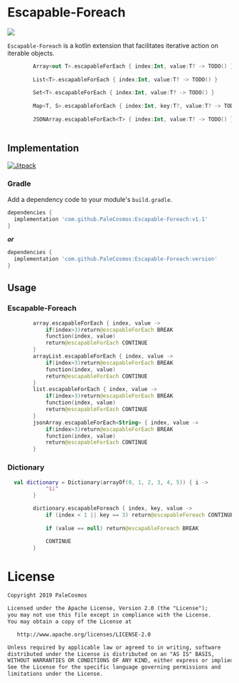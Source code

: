 # Escapable-Foreach

<p>
<a herf="https://opensource.org/licenses/Apache-2.0"><img src="https://img.shields.io/badge/LICENSE-Apache%202.0-blue"/></a>
</p>


`Escapable-Foreach` is a kotlin extension that facilitates  iterative action on iterable objects.

```kotlin
        Array<out T>.escapableForEach { index:Int, value:T? -> TODO() }
        
        List<T>.escapableForEach { index:Int, value:T? -> TODO() }
        
        Set<T>.escapableForEach { index:Int, value:T? -> TODO() }
        
        Map<T, S>.escapableForEach { index:Int, key:T?, value:T? -> TODO() }
        
        JSONArray.escapableForEach<T> { index:Int, value:T? -> TODO() }
        
```


## Implementation


[![Jitpack](https://jitpack.io/v/PaleCosmos/Escapable-Foreach.svg)](https://jitpack.io/#PaleCosmos/Escapable-Foreach)

### Gradle
Add a dependency code to your module's `build.gradle`.
```gradle
dependencies {
  implementation 'com.github.PaleCosmos:Escapable-Foreach:v1.1'
}
```
***or***
```gradle
dependencies {
  implementation 'com.github.PaleCosmos:Escapable-Foreach:version'
}
```

## Usage
### Escapable-Foreach
```kotlin
        array.escapableForEach { index, value ->
            if(index>3)return@escapableForEach BREAK
            function(index, value)
            return@escapableForEach CONTINUE
        }
        arrayList.escapableForEach { index, value ->
            if(index>3)return@escapableForEach BREAK
            function(index, value)
            return@escapableForEach CONTINUE
        }
        list.escapableForEach { index, value ->
            if(index>3)return@escapableForEach BREAK
            function(index, value)
            return@escapableForEach CONTINUE
        }
        jsonArray.escapableForEach<String> { index, value ->
            if(index>3)return@escapableForEach BREAK
            function(index, value)
            return@escapableForEach CONTINUE
        }
```

### Dictionary
```kotlin
  val dictionary = Dictionary(arrayOf(0, 1, 2, 3, 4, 5)) { i ->
            "$i"
        }

        dictionary.escapableForeach { index, key, value ->
            if (index < 1 || key == 3) return@escapableForeach CONTINUE
            
            if (value == null) return@escapableForeach BREAK

            CONTINUE
        }
```

# License
```xml
Copyright 2019 PaleCosmos

Licensed under the Apache License, Version 2.0 (the "License");
you may not use this file except in compliance with the License.
You may obtain a copy of the License at

   http://www.apache.org/licenses/LICENSE-2.0

Unless required by applicable law or agreed to in writing, software
distributed under the License is distributed on an "AS IS" BASIS,
WITHOUT WARRANTIES OR CONDITIONS OF ANY KIND, either express or implied.
See the License for the specific language governing permissions and
limitations under the License.
```
